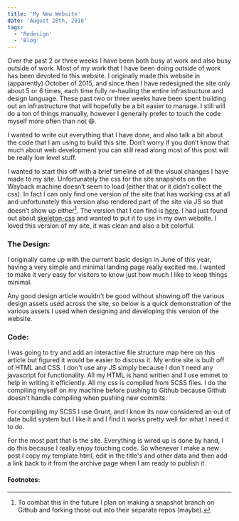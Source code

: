 ```yaml
---
title: 'My New Website'
date: 'August 28th, 2016'
tags:
  - 'Redesign'
  - 'Blog'
---
```


Over the past 2 or three weeks I have been both busy at work and also busy
outside of work. Most of my work that I have been doing outside of work has been
devoted to this website. I originally made this website in (apparently) October
of 2015, and since then I have redesigned the site only about 5 or 6 times, each
time fully re-hauling the entire infrastructure and design language. These past
two or three weeks have been spent building out an infrastructure that will
hopefully be a bit easier to manage. I still will do a ton of things manually,
however I generally prefer to touch the code myself more often than not 😄.

I wanted to write out everything that I have done, and also talk a bit about the
code that I am using to build this site. Don’t worry if you don’t know that much
about web development you can still read along most of this post will be really
low level stuff.

I wanted to start this off with a brief timeline of all the visual changes I
have made to my site. Unfortunately the css for the site snapshots on the
Wayback machine doesn’t seem to load (either that or it didn’t collect the css).
In fact I can only find one version of the site that has working css at all and
unfortunately this version also rendered part of the site via JS so that doesn’t
show up either[^1]. The version that I can find is
[here](http://web.archive.org/web/20160111084107/http://matthamlin.me/). I had
just found out about <a href="//getskeleton.com">skeleton-css</a> and wanted to
put it to use in my own website. I loved this version of my site, it was clean
and also a bit colorful.

<!-- The current version of the site, shown below in case it changes in the future,
is broken down into basically 4 page types as it is now. The first is the
<a href="#image1" class="link">home page</a> the second is
<a href="#image2" class="link">my resume</a>, the third is my
<a href="#image3" class="link">blog archive</a>, and the fourth is the layout of
a <a href="#image4" class="link">blog post</a>.

<figure class="figure" id="image1">
  <img src="../../../../../static/images/posts/landing.png" alt="Landing Page" class="img" />
  <figcaption class="horizontal--center">
      <h5>Landing Page</h5>
  </figcaption>
</figure>
<figure class="figure" id="image2">
  <img src="../../../../../static/images/posts/resume.png" alt="Resume Page" class="img" />
  <figcaption class="horizontal--center">
      <h5>Resume Page</h5>
  </figcaption>
</figure>
<figure class="figure" id="image3">
  <img src="../../../../../static/images/posts/archive.png" alt="Archive Page" class="img" />
  <figcaption class="horizontal--center">
      <h5>Archive Page</h5>
  </figcaption>
</figure>
<figure class="figure" id="image4">
  <img src="../../../../../static/images/posts/post.png" alt="Blog post page" class="img" />
  <figcaption class="horizontal--center">
      Blog post Page
  </figcaption>
</figure> -->

### The Design:

I originally came up with the current basic design in June of this year, having
a very simple and minimal landing page really excited me. I wanted to make it
very easy for visitors to know just how much I like to keep things minimal.

Any good design article wouldn't be good without showing off the various design
assets used across the site, so below is a quick demonstration of the various
assets I used when designing and developing this version of the website.

### Code:

I was going to try and add an interactive file structure map here on this
article but figured it would be easier to discuss it. My entire site is built
off of HTML and CSS. I don't use any JS simply because I don't need any
javascript for functionality. All my HTML is hand written and I use emmet to
help in writing it efficiently. All my css is compiled from SCSS files. I do the
compiling myself on my machine before pushing to Github because Github doesn't
handle compiling when pushing new commits.

For compiling my SCSS I use Grunt, and I know its now considered an out of date
build system but I like it and I find it works pretty well for what I need it to
do.

For the most part that is the site. Everything is wired up is done by hand, I do
this because I really enjoy touching code. So whenever I make a new post I copy
my template html, edit in the title's and other data and then add a link back to
it from the archive page when I am ready to publish it.

#### Footnotes:

[^1]:
    To combat this in the future I plan on making a snapshot branch on Github
    and forking those out into their separate repos (maybe).
